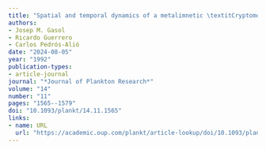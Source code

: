 ```yaml
---
title: "Spatial and temporal dynamics of a metalimnetic \textitCryptomonas peak"
authors:
- Josep M. Gasol
- Ricardo Guerrero
- Carlos Pedrós-Alió
date: "2024-08-05"
year: "1992"
publication-types:
- article-journal
journal: "*Journal of Plankton Research*"
volume: "14"
number: "11"
pages: "1565--1579"
doi: "10.1093/plankt/14.11.1565"
links:
- name: URL
  url: "https://academic.oup.com/plankt/article-lookup/doi/10.1093/plankt/14.11.1565"
---
```


